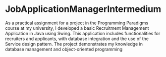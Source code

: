 # JobApplicationManagerIntermedium
As a practical assignment for a project in the Programming Paradigms course at my university, I developed a basic Recruitment Management Application in Java using Swing. This application includes functionalities for recruiters and applicants, with database integration and the use of the Service design pattern. The project demonstrates my knowledge in database management and object-oriented programming
